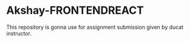 # Akshay-FRONTENDREACT
This repository is gonna use for assignment submission given by ducat instructor.
